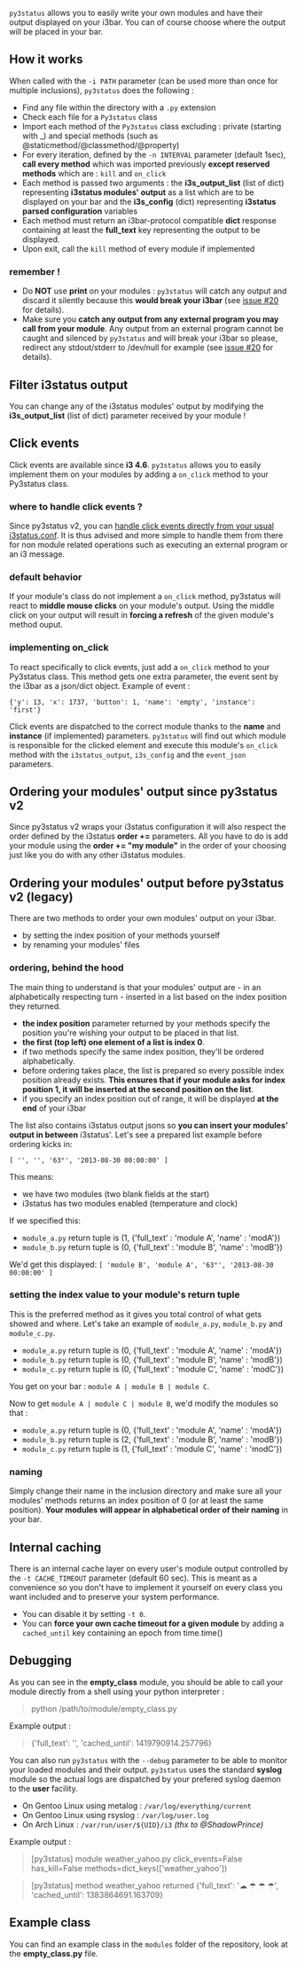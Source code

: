 `py3status` allows you to easily write your own modules and have their output displayed on your i3bar. You can of course choose where the output will be placed in your bar.

## How it works
When called with the `-i PATH` parameter (can be used more than once for multiple inclusions), `py3status` does the following :
* Find any file within the directory with a `.py` extension
* Check each file for a `Py3status` class
* Import each method of the `Py3status` class excluding : private (starting with _) and special methods (such as @staticmethod/@classmethod/@property)
* For every iteration, defined by the `-n INTERVAL` parameter (default 1sec), **call every method** which was imported previously **except reserved methods** which are : `kill` and `on_click`
* Each method is passed two arguments : the **i3s_output_list** (list of dict) representing **i3status modules' output** as a list which are to be displayed on your bar and the **i3s_config** (dict) representing **i3status parsed configuration** variables
* Each method must return an i3bar-protocol compatible **dict** response containing at least the **full_text** key representing the output to be displayed.
* Upon exit, call the `kill` method of every module if implemented

### remember !
* Do **NOT** use **print** on your modules : `py3status` will catch any output and discard it silently because this **would break your i3bar** (see [issue #20](https://github.com/ultrabug/py3status/issues/20) for details).
* Make sure you **catch any output from any external program you may call from your module**. Any output from an external program cannot be caught and silenced by `py3status` and will break your i3bar so please, redirect any stdout/stderr to /dev/null for example (see [issue #20](https://github.com/ultrabug/py3status/issues/20) for details).

## Filter i3status output
You can change any of the i3status modules' output by modifying the **i3s_output_list** (list of dict) parameter received by your module !

## Click events
Click events are available since **i3 4.6**. `py3status` allows you to easily implement them on your modules by adding a `on_click` method to your Py3status class.

### where to handle click events ?
Since py3status v2, you can [handle click events directly from your usual i3status.conf](https://github.com/ultrabug/py3status/wiki/Handle-click-events-directly-from-your-i3status-config). It is thus advised and more simple to handle them from there for non module related operations such as executing an external program or an i3 message.

### default behavior
If your module's class do not implement a `on_click` method, py3status will react to **middle mouse clicks** on your module's output. Using the middle click on your output will result in **forcing a refresh** of the given module's method ouput.

### implementing on_click
To react specifically to click events, just add a `on_click` method to your Py3status class. This method gets one extra parameter, the event sent by the i3bar as a json/dict object. Example of event :

`{'y': 13, 'x': 1737, 'button': 1, 'name': 'empty', 'instance': 'first'}`

Click events are dispatched to the correct module thanks to the **name** and **instance** (if implemented) parameters. `py3status` will find out which module is responsible for the clicked element and execute this module's `on_click` method with the `i3status_output`, `i3s_config` and the `event_json` parameters.

## Ordering your modules' output since py3status v2
Since py3status v2 wraps your i3status configuration it will also respect the order defined by the i3status **order +=** parameters. All you have to do is add your module using the **order += "my module"** in the order of your choosing just like you do with any other i3status modules.

## Ordering your modules' output before py3status v2 (legacy)
There are two methods to order your own modules' output on your i3bar.
* by setting the index position of your methods yourself
* by renaming your modules' files

### ordering, behind the hood
The main thing to understand is that your modules' output are - in an alphabetically respecting turn - inserted in a list based on the index position they returned.
* **the index position** parameter returned by your methods specify the position you're wishing your output to be placed in that list.
* **the first (top left) one element of a list is index 0**.
* if two methods specify the same index position, they'll be ordered alphabetically.
* before ordering takes place, the list is prepared so every possible index position already exists. **This ensures that if your module asks for index position 1, it will be inserted at the second position on the list**.
* if you specify an index position out of range, it will be displayed **at the end** of your i3bar

The list also contains i3status output jsons so **you can insert your modules' output in between** i3status'. Let's see a prepared list example before ordering kicks in:

`[ '', '', '63°', '2013-08-30 00:00:00' ]`

This means:
* we have two modules (two blank fields at the start)
* i3status has two modules enabled (temperature and clock)

If we specified this:
* `module_a.py` return tuple is (1, {'full_text' : 'module A', 'name' : 'modA'})
* `module_b.py` return tuple is (0, {'full_text' : 'module B', 'name' : 'modB'})

We'd get this displayed:
`[ 'module B', 'module A', '63°', '2013-08-30 00:00:00' ]`

### setting the index value to your module's return tuple
This is the preferred method as it gives you total control of what gets showed and where. Let's take an example of `module_a.py`, `module_b.py` and `module_c.py`.
* `module_a.py` return tuple is (0, {'full_text' : 'module A', 'name' : 'modA'})
* `module_b.py` return tuple is (0, {'full_text' : 'module B', 'name' : 'modB'})
* `module_c.py` return tuple is (0, {'full_text' : 'module C', 'name' : 'modC'})

You get on your bar : `module A | module B | module C`.

Now to get `module A | module C | module B`, we'd modify the modules so that :
* `module_a.py` return tuple is (0, {'full_text' : 'module A', 'name' : 'modA'})
* `module_b.py` return tuple is (2, {'full_text' : 'module B', 'name' : 'modB'})
* `module_c.py` return tuple is (1, {'full_text' : 'module C', 'name' : 'modC'})

### naming
Simply change their name in the inclusion directory and make sure all your modules' methods returns an index position of 0 (or at least the same position). **Your modules will appear in alphabetical order of their naming** in your bar.

## Internal caching
There is an internal cache layer on every user's module output controlled by the `-t CACHE_TIMEOUT` parameter (default 60 sec). This is meant as a convenience so you don't have to implement it yourself on every class you want included and to preserve your system performance.
* You can disable it by setting `-t 0`.
* You can **force your own cache timeout for a given module** by adding a `cached_until` key containing an epoch from time.time()

## Debugging
As you can see in the **empty_class** module, you should be able to call your module directly from a shell using your python interpreter :

> python /path/to/module/empty_class.py

Example output :

> {'full_text': '', 'cached_until': 1419790914.257796}

You can also run `py3status` with the `--debug` parameter to be able to monitor your loaded modules and their output. `py3status` uses the standard **syslog** module so the actual logs are dispatched by your prefered syslog daemon to the **user** facility.
* On Gentoo Linux using metalog : `/var/log/everything/current`
* On Gentoo Linux using rsyslog : `/var/log/user.log`
* On Arch Linux : `/var/run/user/${UID}/i3` *(thx to @ShadowPrince)*

Example output :

> [py3status] module weather_yahoo.py click_events=False has_kill=False methods=dict_keys(['weather_yahoo'])

> [py3status] method weather_yahoo returned {'full_text': '☁ ☂ ☂ ☂', 'cached_until': 1383864691.163709}

## Example class
You can find an example class in the `modules` folder of the repository, look at the **empty_class.py** file.
